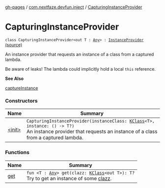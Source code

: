 [gh-pages](../../index.md) / [com.nextfaze.devfun.inject](../index.md) / [CapturingInstanceProvider](.)

# CapturingInstanceProvider

`class CapturingInstanceProvider<out T : `[`Any`](https://kotlinlang.org/api/latest/jvm/stdlib/kotlin/-any/index.html)`> : `[`InstanceProvider`](../-instance-provider/index.md) [(source)](https://github.com/NextFaze/dev-fun/tree/master/devfun-annotations/src/main/java/com/nextfaze/devfun/inject/InstanceProvider.kt#L81)

An instance provider that requests an instance of a class from a captured lambda.

Be aware of leaks! The lambda could implicitly hold a local `this` reference.

**See Also**

[captureInstance](../capture-instance.md)

### Constructors

| Name | Summary |
|---|---|
| [&lt;init&gt;](-init-.md) | `CapturingInstanceProvider(instanceClass: `[`KClass`](https://kotlinlang.org/api/latest/jvm/stdlib/kotlin.reflect/-k-class/index.html)`<T>, instance: () -> T?)`<br>An instance provider that requests an instance of a class from a captured lambda. |

### Functions

| Name | Summary |
|---|---|
| [get](get.md) | `fun <T : `[`Any`](https://kotlinlang.org/api/latest/jvm/stdlib/kotlin/-any/index.html)`> get(clazz: `[`KClass`](https://kotlinlang.org/api/latest/jvm/stdlib/kotlin.reflect/-k-class/index.html)`<out T>): T?`<br>Try to get an instance of some [clazz](get.md#com.nextfaze.devfun.inject.CapturingInstanceProvider$get(kotlin.reflect.KClass((com.nextfaze.devfun.inject.CapturingInstanceProvider.get.T)))/clazz). |
